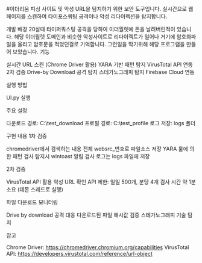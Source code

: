 #이더리움 피싱 사이트 및 악성 URL을 탐지하기 위한 보안 도구입니다. 실시간으로 웹 페이지를 스캔하여 타이포스쿼팅 공격이나 악성 리다이렉션을 탐지합니다.

개발 배경
20살때 타이퍼쿼스팅 공격을 당하여 이더월렛에 돈을 날려버린적이 있습니다. 해당 이더월렛 도메인과 비슷한 악성사이트로 리다이렉트가 일어나 거기에 암호화파일을 올리고 암호문을 적었던걸로 기억합니다. 그런일을 막기위해 해당 프로그램을 만들어 보았습니다.
기능

실시간 URL 스캔 (Chrome Driver 활용)
YARA 기반 패턴 탐지
VirusTotal API 연동 2차 검증
Drive-by Download 공격 탐지
스테가노그래피 탐지
Firebase Cloud 연동

실행 방법

UI.py 실행

주요 설정

다운로드 경로: C:\test_download
프로필 경로: C:\test_profile
로그 저장: logs 폴더

구현 내용
1차 검증

chromedriver에서 검색하는 내용 전체 websrc_번호로 파일소스 저장
YARA 룰에 의한 패턴 검사
탐지시 wintoast 알림
검사 로그는 logs 파일에 저장

2차 검증

VirusTotal API 활용 악성 URL 확인
API 제한: 일일 500개, 분당 4개
검사 시간 약 1분 소요 (데몬 스레드로 실행)

파일 다운로드 모니터링

Drive by download 공격 대응
다운로드된 파일 해시값 검증
스테가노그래피 기술 탐지

참고

Chrome Driver: https://chromedriver.chromium.org/capabilities
VirusTotal API: https://developers.virustotal.com/reference/url-object
